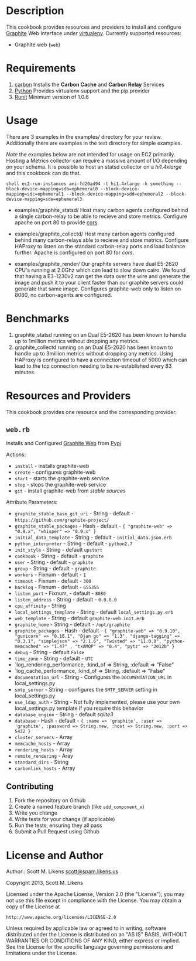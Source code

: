 Description
===========

This cookbook provides resources and providers to install and configure [Graphite](http://graphite.wikidot.com/) Web Interface under [virtualenv](http://pypi.python.org/pypi/virtualenv).  Currently supported resources:

* Graphite web (`web`)

Requirements
============

1. [carbon](http://github.com/damm/carbon/)
  Installs the **Carbon Cache** and **Carbon Relay** Services
3. [Python](http://github.com/opscode-cookbooks/python/)
  Provides virtualenv support and the pip provider
3. [Runit](http://github.com/opscode-cookbooks/runit/)
  Minimum version of 1.0.6

Usage
============

There are 3 examples in the examples/ directory for your review.  Additionally there are examples in the test directory for simple examples.  

*Note* the examples below are not intended for usage on EC2 primarily.  Hosting a Metrics collector can require a massive amount of I/O depending on your schema.  It is possible to host an statsd collector on a *hi1.4xlarge* and this cookbook can do that.

```shell ec2-run-instances ami-fd20ad94 -t hi1.4xlarge -k something --block-device-mapping=sdb=ephemeral0 --block-device-mapping=sdc=ephemeral1 --block-device-mapping=sdd=ephemeral2 --block-device-mapping=sde=ephemeral3```

* examples/graphite_statsd/
Host many carbon agents configured behind a single carbon-relay to be able to recieve and store metrics.  Configure apache on port 80 to provide [cors](http://www.html5rocks.com/en/tutorials/cors/).

* examples/graphite_collectd/
Host many carbon agents configured behind many carbon-relays able to recieve and store metrics.  Configure HAProxy to listen on the standard carbon-relay ports and load balance further.  Apache is configured on port 80 for *cors*.

* examples/graphite_render/
Our graphite servers have dual E5-2620 CPU's running at 2.0Ghz which can lead to slow down cairo.  We found that having a E3-1230v2 can get the data over the wire and generate the image and push it to your client faster than our graphite servers could generate that same image.  Configures graphite-web only to listen on 8080, no carbon-agents are configured.

Benchmarks
=======================

1. graphite_statsd running on an Dual E5-2620 has been known to handle up to 1million metrics without dropping any metrics.
2. graphite_collectd running on an Dual E5-2620 has been known to handle up to 3million metrics without dropping any metrics.
  Using HAProxy is configured to have a connection timeout of 5000 which can lead to the tcp connection needing to be re-established every 83 minutes.

Resources and Providers
=======================

This cookbook provides one resource and the corresponding provider.

`web.rb`
-------------

Installs and Configured [Graphite Web](https://github.com/graphite-project/graphite-web) from [Pypi](http://pypi.python.org/pypi/graphite-web)

Actions:

* `install` - installs graphite-web
* `create` - configures graphite-web
* `start` - starts the graphite-web service
* `stop` - stops the graphite-web service
* `git` - install graphite-web from *stable sources*

Attribute Parameters:

* `graphite_stable_base_git_uri` - String - default - `https://github.com/graphite-project/`
* `graphite_stable_packages` - Hash - default - `{ "graphite-web" => "0.9.x", "whisper" => "0.9.x" }`
* `initial_data_template` - String - default -  `initial_data.json.erb`
* `python_interpreter` - String - default - `python2.7`
* `init_style` - String - default `upstart`
* `cookbook` - String - default - `graphite`
* `user` - String - default - `graphite`
* `group` - String - default - `graphite`
* `workers` - Fixnum - default - `1`
* `timeout` - Fixnum - default - `300`
* `backlog` - Fixnum - default - `655355`
* `listen_port` - Fixnum, - default - `8080`
* `listen_address` - String - default - `0.0.0.0`
* `cpu_affinity` - String
* `local_settings_template` - String - default `local_settings.py.erb`
* `web_template` - String - default `graphite-web.init.erb`
* `graphite_home` - String - default - `/opt/graphite`
* `graphite_packages` - Hash - default - `{ "graphite-web" => "0.9.10", "gunicorn" => "0.16.1", "Djan
go" => "1.3", "django-tagging" => "0.3.1", "simplejson" => "2.1.6", "Twisted" => "11.0.0", "python-memcached" => "1.47"
, "txAMQP" => "0.4", "pytz" => "2012b" }`
* `debug` - String - default `False`
* `time_zone` - String - default - `UTC`
* `log_rendering_performance, :kind_of => String, :default => "False"
* `log_cache_performance, :kind_of => String, :default => "False"
* `documentation_url` - String - Configures the `DOCUMENTATION_URL` in local_settings.py
* `smtp_server` - String - configures the `SMTP_SERVER` setting in local_settings.py
* `use_ldap_auth` - String - Not fully implemented, please use your own local_settings.py template if you require this behavior
* `database_engine` - String - default *sqlite3*
* `database` - Hash - default - `{ :name => 'graphite', :user => 'graphite', :password => String.new, :host => String.new, :port => 5432 }`
* `cluster_servers` - Array
* `memcache_hosts` - Array
* `rendering_hosts` - Array
* `remote_rendering` - Aray
* `standard_dirs` - String
* `carbonlink_hosts` - Array
 
Contributing
------------

1. Fork the repository on Github
2. Create a named feature branch (like `add_component_x`)
3. Write you change
4. Write tests for your change (if applicable)
5. Run the tests, ensuring they all pass
6. Submit a Pull Request using Github


License and Author
==================
Author:: Scott M. Likens <scott@spam.likens.us>

Copyright 2013, Scott M. Likens

Licensed under the Apache License, Version 2.0 (the "License");
you may not use this file except in compliance with the License.
You may obtain a copy of the License at

    http://www.apache.org/licenses/LICENSE-2.0

Unless required by applicable law or agreed to in writing, software
distributed under the License is distributed on an "AS IS" BASIS,
WITHOUT WARRANTIES OR CONDITIONS OF ANY KIND, either express or implied.
See the License for the specific language governing permissions and
limitations under the License.
  
